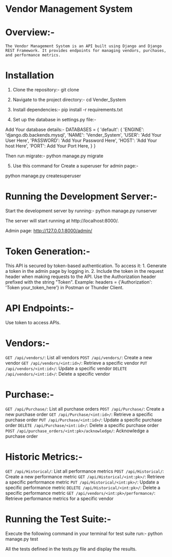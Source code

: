 # Vendor Management System

# Overview:-
    The Vendor Management System is an API built using Django and Django REST Framework. It provides endpoints for managing vendors, purchases, and performance metrics.

# Installation

1. Clone the repository:-
git clone <repository-url>

2. Navigate to the project directory:-
cd Vender_System

3. Install dependencies:-
pip install -r requirements.txt

4. Set up the database in settings.py file:-

Add Your database details:-
DATABASES = {
    'default': {
        'ENGINE': 'django.db.backends.mysql', 
        'NAME': 'Vender_System',
        'USER': 'Add Your User Here',
        'PASSWORD': 'Add Your Password Here',
        'HOST': 'Add Your host Here',
        'PORT': Add Your Port Here,
    }
}

Then run migrate:-  python manage.py migrate


5. Use this command for Create a superuser for admin page:-

python manage.py createsuperuser



# Running the Development Server:-

Start the development server by running:-
python manage.py runserver

The server will start running at http://localhost:8000/.

Admin page: http://127.0.0.1:8000/admin/


# Token Generation:- 
This API is secured by token-based authentication. To access it:
    1. Generate a token in the admin page by logging in.
    2. Include the token in the request header when making requests to the API. Use the Authorization header prefixed with the string "Token".
    Example: headers = {'Authorization': 'Token your_token_here'} in Postman or Thunder Client.


# API Endpoints:- 
Use token to access APIs.

# Vendors:-
`GET /api/vendors/`: List all vendors
`POST /api/vendors/`: Create a new vendor
`GET /api/vendors/<int:id>/`: Retrieve a specific vendor
`PUT /api/vendors/<int:id>/`: Update a specific vendor
`DELETE /api/vendors/<int:id>/`: Delete a specific vendor


# Purchase:- 
`GET /api/Purchase/`: List all purchase orders
`POST /api/Purchase/`: Create a new purchase order
`GET /api/Purchase/<int:id>/`: Retrieve a specific purchase order
`PUT /api/Purchase/<int:id>/`: Update a specific purchase order
`DELETE /api/Purchase/<int:id>/`: Delete a specific purchase order
`POST /api/purchase_orders/<int:pk>/acknowledge/`: Acknowledge a purchase order


# Historic Metrics:-

`GET /api/Historical/`: List all performance metrics
`POST /api/Historical/`: Create a new performance metric
`GET /api/Historical/<int:pk>/`: Retrieve a specific performance metric
`PUT /api/Historical/<int:pk>/`: Update a specific performance metric
`DELETE /api/Historical/<int:pk>/`: Delete a specific performance metric
`GET /api/vendors/<int:pk>/performance/`: Retrieve performance metrics for a specific vendor


# Running the Test Suite:- 

Execute the following command in your terminal for test suite run:- 
python manage.py test

All the tests defined in the tests.py file and display the results.